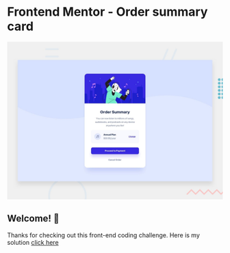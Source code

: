 # Frontend Mentor - Order summary card

![Design preview for the Order summary card coding challenge](./design/desktop-preview.jpg)

## Welcome! 👋

Thanks for checking out this front-end coding challenge. Here is my solution [click here](https://jolly-souffle-83ad12.netlify.app/)


